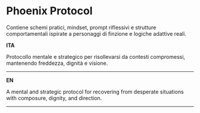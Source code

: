 # Phoenix Protocol
Contiene schemi pratici, mindset, prompt riflessivi e strutture comportamentali ispirate a personaggi di finzione e logiche adattive reali.

**ITA**

Protocollo mentale e strategico per risollevarsi da contesti compromessi, mantenendo freddezza, dignità e visione.

---

**EN**  

A mental and strategic protocol for recovering from desperate situations with composure, dignity, and direction.

---
